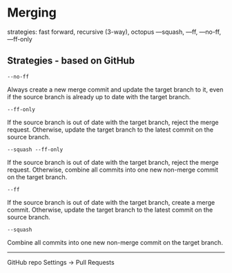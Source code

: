 # Merging

strategies: fast forward, recursive (3-way), octopus
 —squash, —ff, —no-ff, —ff-only


## Strategies - based on GitHub

```
--no-ff
```
Always create a new merge commit and update the target branch to it, even if the source branch is already up to date with the target branch.

```
--ff-only
```
If the source branch is out of date with the target branch, reject the merge request. Otherwise, update the target branch to the latest commit on the source branch.

```
--squash --ff-only
```
If the source branch is out of date with the target branch, reject the merge request. Otherwise, combine all commits into one new non-merge commit on the target branch.

```
--ff
```
If the source branch is out of date with the target branch, create a merge commit. Otherwise, update the target branch to the latest commit on the source branch.

```
--squash
```
Combine all commits into one new non-merge commit on the target branch.


---

GitHub repo Settings -> Pull Requests